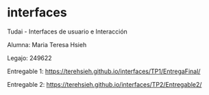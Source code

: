 # interfaces

Tudai - Interfaces de usuario e Interacción

Alumna: Maria Teresa Hsieh

Legajo: 249622

Entregable 1: https://terehsieh.github.io/interfaces/TP1/EntregaFinal/

Entregable 2: https://terehsieh.github.io/interfaces/TP2/Entregable2/


